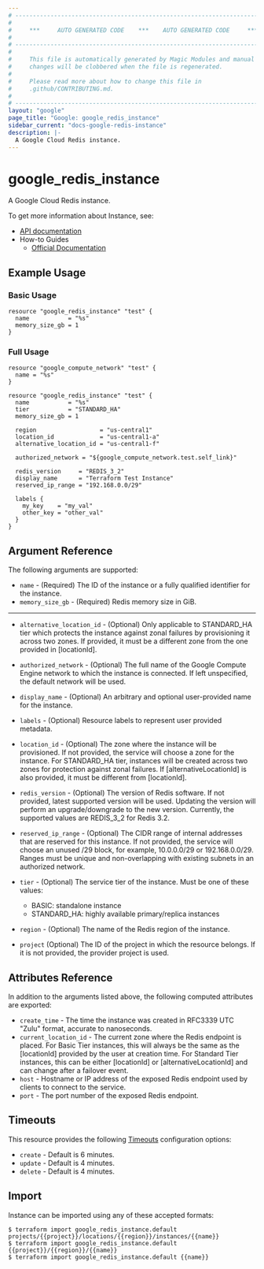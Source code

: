 ```yaml
---
# ----------------------------------------------------------------------------
#
#     ***     AUTO GENERATED CODE    ***    AUTO GENERATED CODE     ***
#
# ----------------------------------------------------------------------------
#
#     This file is automatically generated by Magic Modules and manual
#     changes will be clobbered when the file is regenerated.
#
#     Please read more about how to change this file in
#     .github/CONTRIBUTING.md.
#
# ----------------------------------------------------------------------------
layout: "google"
page_title: "Google: google_redis_instance"
sidebar_current: "docs-google-redis-instance"
description: |-
  A Google Cloud Redis instance.
---
```


# google\_redis\_instance

A Google Cloud Redis instance.

To get more information about Instance, see:

* [API documentation](https://cloud.google.com/memorystore/docs/redis/reference/rest/)
* How-to Guides
    * [Official Documentation](https://cloud.google.com/memorystore/docs/redis/)

## Example Usage

### Basic Usage
```hcl
resource "google_redis_instance" "test" {
  name           = "%s"
  memory_size_gb = 1
}
```

### Full Usage
```hcl
resource "google_compute_network" "test" {
  name = "%s"
}

resource "google_redis_instance" "test" {
  name           = "%s"
  tier           = "STANDARD_HA"
  memory_size_gb = 1

  region                  = "us-central1"
  location_id             = "us-central1-a"
  alternative_location_id = "us-central1-f"
  
  authorized_network = "${google_compute_network.test.self_link}"

  redis_version     = "REDIS_3_2"
  display_name      = "Terraform Test Instance"
  reserved_ip_range = "192.168.0.0/29"

  labels {
    my_key    = "my_val"
    other_key = "other_val"
  }
}
```

## Argument Reference

The following arguments are supported:

* `name` -
  (Required)
  The ID of the instance or a fully qualified identifier for the instance.
* `memory_size_gb` -
  (Required)
  Redis memory size in GiB.


- - -

* `alternative_location_id` -
  (Optional)
  Only applicable to STANDARD_HA tier which protects the instance
  against zonal failures by provisioning it across two zones.
  If provided, it must be a different zone from the one provided in
  [locationId].
* `authorized_network` -
  (Optional)
  The full name of the Google Compute Engine network to which the
  instance is connected. If left unspecified, the default network
  will be used.
* `display_name` -
  (Optional)
  An arbitrary and optional user-provided name for the instance.
* `labels` -
  (Optional)
  Resource labels to represent user provided metadata.
* `location_id` -
  (Optional)
  The zone where the instance will be provisioned. If not provided,
  the service will choose a zone for the instance. For STANDARD_HA tier,
  instances will be created across two zones for protection against
  zonal failures. If [alternativeLocationId] is also provided, it must
  be different from [locationId].
* `redis_version` -
  (Optional)
  The version of Redis software. If not provided, latest supported
  version will be used. Updating the version will perform an
  upgrade/downgrade to the new version. Currently, the supported values
  are REDIS_3_2 for Redis 3.2.
* `reserved_ip_range` -
  (Optional)
  The CIDR range of internal addresses that are reserved for this
  instance. If not provided, the service will choose an unused /29
  block, for example, 10.0.0.0/29 or 192.168.0.0/29. Ranges must be
  unique and non-overlapping with existing subnets in an authorized
  network.
* `tier` -
  (Optional)
  The service tier of the instance. Must be one of these values:

  - BASIC: standalone instance
  - STANDARD_HA: highly available primary/replica instances
* `region` -
  (Optional)
  The name of the Redis region of the instance.
* `project` (Optional) The ID of the project in which the resource belongs.
    If it is not provided, the provider project is used.


## Attributes Reference

In addition to the arguments listed above, the following computed attributes are exported:

* `create_time` -
  The time the instance was created in RFC3339 UTC "Zulu" format,
  accurate to nanoseconds.
* `current_location_id` -
  The current zone where the Redis endpoint is placed.
  For Basic Tier instances, this will always be the same as the
  [locationId] provided by the user at creation time. For Standard Tier
  instances, this can be either [locationId] or [alternativeLocationId]
  and can change after a failover event.
* `host` -
  Hostname or IP address of the exposed Redis endpoint used by clients
  to connect to the service.
* `port` -
  The port number of the exposed Redis endpoint.


## Timeouts

This resource provides the following
[Timeouts](/docs/configuration/resources.html#timeouts) configuration options:

- `create` - Default is 6 minutes.
- `update` - Default is 4 minutes.
- `delete` - Default is 4 minutes.

## Import

Instance can be imported using any of these accepted formats:

```
$ terraform import google_redis_instance.default projects/{{project}}/locations/{{region}}/instances/{{name}}
$ terraform import google_redis_instance.default {{project}}/{{region}}/{{name}}
$ terraform import google_redis_instance.default {{name}}
```
